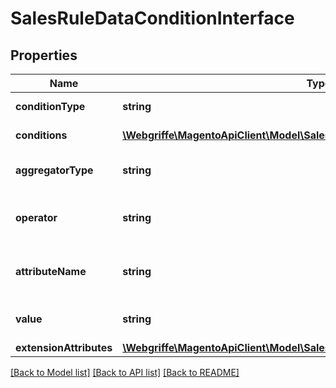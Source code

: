 # SalesRuleDataConditionInterface

## Properties
Name | Type | Description | Notes
------------ | ------------- | ------------- | -------------
**conditionType** | **string** | Condition type | 
**conditions** | [**\Webgriffe\MagentoApiClient\Model\SalesRuleDataConditionInterface[]**](SalesRuleDataConditionInterface.md) | List of conditions | [optional] 
**aggregatorType** | **string** | The aggregator type | [optional] 
**operator** | **string** | The operator of the condition | 
**attributeName** | **string** | The attribute name of the condition | [optional] 
**value** | **string** | The value of the condition | 
**extensionAttributes** | [**\Webgriffe\MagentoApiClient\Model\SalesRuleDataConditionExtensionInterface**](SalesRuleDataConditionExtensionInterface.md) |  | [optional] 

[[Back to Model list]](../README.md#documentation-for-models) [[Back to API list]](../README.md#documentation-for-api-endpoints) [[Back to README]](../README.md)


